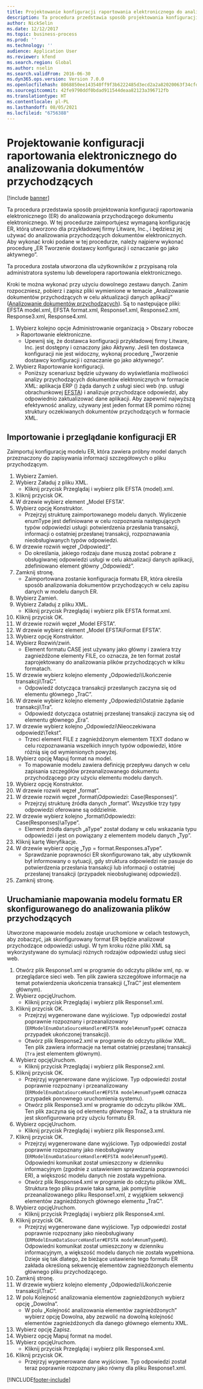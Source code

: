 ```yaml
---
title: Projektowanie konfiguracji raportowania elektronicznego do analizowania dokumentów przychodzących
description: Ta procedura przedstawia sposób projektowania konfiguracji raportowania elektronicznego (ER) do analizowania przychodzącego dokumentu elektronicznego.
author: NickSelin
ms.date: 12/12/2017
ms.topic: business-process
ms.prod: ''
ms.technology: ''
audience: Application User
ms.reviewer: kfend
ms.search.region: Global
ms.author: nselin
ms.search.validFrom: 2016-06-30
ms.dyn365.ops.version: Version 7.0.0
ms.openlocfilehash: 8068850ee143540ff9f3b6222485d3ecd2a2a82020063f34cfd7b5a69826eda3
ms.sourcegitcommit: 42fe9790ddf0bdad911544deaa82123a396712fb
ms.translationtype: HT
ms.contentlocale: pl-PL
ms.lasthandoff: 08/05/2021
ms.locfileid: "6756388"
---
```

# <a name="design-er-configurations-to-parse-incoming-documents"></a>Projektowanie konfiguracji raportowania elektronicznego do analizowania dokumentów przychodzących

[!include [banner](../../includes/banner.md)]

Ta procedura przedstawia sposób projektowania konfiguracji raportowania elektronicznego (ER) do analizowania przychodzącego dokumentu elektronicznego. W tej procedurze zaimportujesz wymaganą konfigurację ER, którą utworzono dla przykładowej firmy Litware, Inc., i będziesz jej używać do analizowania przychodzących dokumentów elektronicznych. Aby wykonać kroki podane w tej procedurze, należy najpierw wykonać procedurę „ER Tworzenie dostawcy konfiguracji i oznaczanie go jako aktywnego”.

Ta procedura została utworzona dla użytkowników z przypisaną rola administratora systemu lub dewelopera raportowania elektronicznego.

Kroki te można wykonać przy użyciu dowolnego zestawu danych. Zanim rozpoczniesz, pobierz i zapisz pliki wymienione w temacie „Analizowanie dokumentów przychodzących w celu aktualizacji danych aplikacji” ([Analizowanie dokumentów przychodzących](../parse-incoming-electronic-documents.md)). Są to następujące pliki: EFSTA model.xml, EFSTA format.xml, Response1.xml, Response2.xml, Response3.xml, Response4.xml.

1. Wybierz kolejno opcje Administrowanie organizacją > Obszary robocze > Raportowanie elektroniczne.
    * Upewnij się, że dostawca konfiguracji przykładowej firmy Litware, Inc. jest dostępny i oznaczony jako Aktywny. Jeśli ten dostawca konfiguracji nie jest widoczny, wykonaj procedurę „Tworzenie dostawcy konfiguracji i oznaczanie go jako aktywnego”.
2. Wybierz Raportowanie konfiguracji.
    * Poniższy scenariusz będzie używany do wyświetlania możliwości analizy przychodzących dokumentów elektronicznych w formacie XML: aplikacja ERP () żąda danych z usługi sieci web (np. usługi obrachunkowej [EFSTA](http://efsta.org/)) i analizuje przychodzące odpowiedzi, aby odpowiednio zaktualizować dane aplikacji. Aby zapewnić najwyższą efektywność analizy, używany jest jeden format ER pomimo różnej struktury oczekiwanych dokumentów przychodzących w formacie XML.

## <a name="import-and-review-er-configurations"></a>Importowanie i przeglądanie konfiguracji ER

Zaimportuj konfigurację modelu ER, która zawiera próbny model danych przeznaczony do zapisywania informacji szczegółowych o pliku przychodzącym.

1. Wybierz Zamień.
2. Wybierz Załaduj z pliku XML.
    * Kliknij przycisk Przeglądaj i wybierz plik EFSTA (model).xml.
3. Kliknij przycisk OK.
4. W drzewie wybierz element „Model EFSTA”.
5. Wybierz opcję Konstruktor.
    * Przejrzyj strukturę zaimportowanego modelu danych. Wyliczenie enumType jest definiowane w celu rozpoznania następujących typów odpowiedzi usługi: potwierdzenia przesłania transakcji, informacji o ostatniej przesłanej transakcji, rozpoznawania nieobsługiwanych typów odpowiedzi.
6. W drzewie rozwiń węzeł „Odpowiedź”.
    * Do określania, jakiego rodzaju dane muszą zostać pobrane z obsługiwanej odpowiedzi usługi w celu aktualizacji danych aplikacji, zdefiniowano element główny „Odpowiedź”.
7. Zamknij stronę.
    * Zaimportowana zostanie konfiguracja formatu ER, która określa sposób analizowania dokumentów przychodzących w celu zapisu danych w modelu danych ER.
8. Wybierz Zamień.
9. Wybierz Załaduj z pliku XML.
    * Kliknij przycisk Przeglądaj i wybierz plik EFSTA format.xml.
10. Kliknij przycisk OK.
11. W drzewie rozwiń węzeł „Model EFSTA”.
12. W drzewie wybierz element „Model EFSTA\Format EFSTA”.
13. Wybierz opcję Konstruktor.
14. Wybierz Rozwiń/zwiń.
    * Element formatu CASE jest używany jako główny i zawiera trzy zagnieżdżone elementy FILE, co oznacza, że ten format został zaprojektowany do analizowania plików przychodzących w kilku formatach.
15. W drzewie wybierz kolejno elementy „Odpowiedzi\Ukończenie transakcji\TraC”.
    * Odpowiedź dotycząca transakcji przesłanych zaczyna się od elementu głównego „TraC”.
16. W drzewie wybierz kolejno elementy „Odpowiedzi\Ostatnie żądanie transakcji\Tra”.
    * Odpowiedź dotycząca ostatniej przesłanej transakcji zaczyna się od elementu głównego „Era”.
17. W drzewie wybierz kolejno „Odpowiedzi\Nieoczekiwana odpowiedź\Tekst”.
    * Trzeci element FILE z zagnieżdżonym elementem TEXT dodano w celu rozpoznawania wszelkich innych typów odpowiedzi, które różnią się od wymienionych powyżej.
18. Wybierz opcję Mapuj format na model.
    * To mapowanie modelu zawiera definicję przepływu danych w celu zapisania szczegółów przeanalizowanego dokumentu przychodzącego przy użyciu elementu modelu danych.
19. Wybierz opcję Konstruktor.
20. W drzewie rozwiń węzeł „format”.
21. W drzewie rozwiń węzeł „format\Odpowiedzi: Case(Responses)”.
    * Przejrzyj strukturę źródła danych „format”. Wszystkie trzy typy odpowiedzi oferowane są oddzielnie.
22. W drzewie wybierz kolejno „format\Odpowiedzi: Case(Responses)\aType”.
    * Element źródła danych „aType” został dodany w celu wskazania typu odpowiedzi i jest on powiązany z elementem modelu danych „Typ”.
23. Kliknij kartę Weryfikacje.
24. W drzewie wybierz opcję „Typ = format.Responses.aType”.
    * Sprawdzanie poprawności ER skonfigurowano tak, aby użytkownik był informowany o sytuacji, gdy struktura odpowiedzi nie pasuje do potwierdzenia przesłania transakcji lub informacji o ostatniej przesłanej transakcji (przypadek nieobsługiwanej odpowiedzi).
25. Zamknij stronę.

## <a name="run-model-mapping-of-er-format-configured-for-parsing-incoming-files"></a>Uruchamianie mapowania modelu formatu ER skonfigurowanego do analizowania plików przychodzących

Utworzone mapowanie modelu zostaje uruchomione w celach testowych, aby zobaczyć, jak skonfigurowany format ER będzie analizował przychodzące odpowiedzi usługi. W tym kroku różne pliki XML są wykorzystywane do symulacji różnych rodzajów odpowiedzi usług sieci web.

1. Otwórz plik Response1.xml w programie do odczytu plików xml, np. w przeglądarce sieci web. Ten plik zawiera szczegółowe informacje na temat potwierdzenia ukończenia transakcji („TraC” jest elementem głównym).
2. Wybierz opcjęUruchom.
    * Kliknij przycisk Przeglądaj i wybierz plik Response1.xml.
3. Kliknij przycisk OK.
    * Przejrzyj wygenerowane dane wyjściowe. Typ odpowiedzi został poprawnie rozpoznany i przeanalizowany (`ERModelEnumDataSourceHandler#EFSTA model#enumType#C` oznacza przypadek ukończonej transakcji).
    * Otwórz plik Response2.xml w programie do odczytu plików XML. Ten plik zawiera informacje na temat ostatniej przesłanej transakcji (`Tra` jest elementem głównym).
4. Wybierz opcjęUruchom.
    * Kliknij przycisk Przeglądaj i wybierz plik Response2.xml.
5. Kliknij przycisk OK.
    * Przejrzyj wygenerowane dane wyjściowe. Typ odpowiedzi został poprawnie rozpoznany i przeanalizowany (`ERModelEnumDataSourceHandler#EFSTA model#enumType#R` oznacza przypadek ponownego uruchomienia systemu).
    * Otwórz plik Response3.xml w programie do odczytu plików XML. Ten plik zaczyna się od elementu głównego TraZ, a ta struktura nie jest skonfigurowana przy użyciu formatu ER.
6. Wybierz opcjęUruchom.
    * Kliknij przycisk Przeglądaj i wybierz plik Response3.xml.
7. Kliknij przycisk OK.
    * Przejrzyj wygenerowane dane wyjściowe. Typ odpowiedzi został poprawnie rozpoznany jako nieobsługiwany (`ERModelEnumDataSourceHandler#EFSTA model#enumType#U`). Odpowiedni komunikat został umieszczony w dzienniku informacyjnym (zgodnie z ustawieniem sprawdzania poprawności ER), a większość modelu danych nie została wypełniona.
    * Otwórz plik Response4.xml w programie do odczytu plików XML. Struktura tego pliku prawie taka sama, jak pomyślnie przeanalizowanego pliku Response1.xml, z wyjątkiem sekwencji elementów zagnieżdżonych głównego elementu „TraC”.
8. Wybierz opcjęUruchom.
    * Kliknij przycisk Przeglądaj i wybierz plik Response4.xml.
9. Kliknij przycisk OK.
    * Przejrzyj wygenerowane dane wyjściowe. Typ odpowiedzi został poprawnie rozpoznany jako nieobsługiwany (`ERModelEnumDataSourceHandler#EFSTA model#enumType#U`). Odpowiedni komunikat został umieszczony w dzienniku informacyjnym, a większość modelu danych nie została wypełniona. Dzieje się tak dlatego, że bieżące ustawienie tego formatu ER zakłada określoną sekwencję elementów zagnieżdżonych elementu głównego pliku przychodzącego.
10. Zamknij stronę.
11. W drzewie wybierz kolejno elementy „Odpowiedzi\Ukończenie transakcji\TraC”.
12. W polu Kolejność analizowania elementów zagnieżdżonych wybierz opcję „Dowolna”.
    * W polu „Kolejność analizowania elementów zagnieżdżonych” wybierz opcję Dowolna, aby zezwolić na dowolną kolejność elementów zagnieżdżonych dla danego głównego elementu XML.
13. Wybierz opcję Zapisz.
14. Wybierz opcję Mapuj format na model.
15. Wybierz opcjęUruchom.
    * Kliknij przycisk Przeglądaj i wybierz plik Response4.xml.
16. Kliknij przycisk OK.
    * Przejrzyj wygenerowane dane wyjściowe. Typ odpowiedzi został teraz poprawnie rozpoznany jako równy dla pliku Response1.xml.


[!INCLUDE[footer-include](../../../../includes/footer-banner.md)]